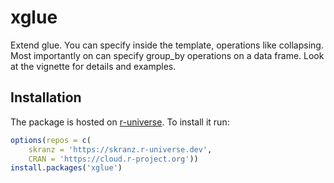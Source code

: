 # xglue

Extend glue. You can specify inside the template, operations like collapsing. Most importantly on can specify group_by operations on a data frame. Look at the vignette for details and examples.

## Installation

The package is hosted on [r-universe](https://skranz.r-universe.dev/ui#builds). To install it run:

```r
options(repos = c(
    skranz = 'https://skranz.r-universe.dev',
    CRAN = 'https://cloud.r-project.org'))
install.packages('xglue')
```
